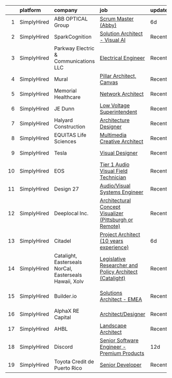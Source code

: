 

|    | platform    | company                                                 | job                                                                                                                                                                  | update_time   | location                  |
|---:|:------------|:--------------------------------------------------------|:---------------------------------------------------------------------------------------------------------------------------------------------------------------------|:--------------|:--------------------------|
|  1 | SimplyHired | ABB OPTICAL Group                                       | [Scrum Master (Abby)](https://www.simplyhired.com/job/REWt4mhjdg4624L1VWfU_R1et4C8oE-drZmvJkfOEWs_lyxxMHxe-A?q=visual+architect)                                     | 6d            | Remote                    |
|  2 | SimplyHired | SparkCognition                                          | [Solution Architect - Visual AI](https://www.simplyhired.com/job/xvUK2v73mOkfaTcvpvGEyHXRi_gH6DJGtIS0AL0oLuKN-2YrUrJ96A?q=visual+architect)                          | Recently      | Austin, TX                |
|  3 | SimplyHired | Parkway Electric & Communications LLC                   | [Electrical Engineer](https://www.simplyhired.com/job/USKrkUPffAtlJQ8ie9ZRYx_3HZhBSMvg5QsoWenX0kv1iKFJrGvTnA?q=visual+architect)                                     | Recently      | Holland, MI               |
|  4 | SimplyHired | Mural                                                   | [Pillar Architect, Canvas](https://www.simplyhired.com/job/pDLCGRz6phxVPtdQisNYpkBJcazbVKtpEgTKi-GxkGlCXgQ9OUL95Q?q=visual+architect)                                | Recently      | Atlanta, GA               |
|  5 | SimplyHired | Memorial Healthcare                                     | [Network Architect](https://www.simplyhired.com/job/hSTMmHJuwmVSCAu2urhIVtc1tDt-NPB82KnxaIN5UyCsbeIoZ8fRMA?q=visual+architect)                                       | Recently      | Owosso, MI                |
|  6 | SimplyHired | JE Dunn                                                 | [Low Voltage Superintendent](https://www.simplyhired.com/job/LgoqHeHuh1YeedtzbhvyieQIoQ6c9u3NgZpPEWew9YK1K6h3eZlktg?q=visual+architect)                              | Recently      | Charlotte, NC             |
|  7 | SimplyHired | Halyard Construction                                    | [Architecture Designer](https://www.simplyhired.com/job/WCSgT_8vJO_ScFMb3y3Z0vaiWBY8KlZiy3YJyR4SdoSvsgqDDyqD7A?q=visual+architect)                                   | Recently      | Remote                    |
|  8 | SimplyHired | EQUITAS Life Sciences                                   | [Multimedia Creative Architect](https://www.simplyhired.com/job/ichTX3k1Ejo7tX1GyCNQsvRJKJYEbv4IqWgcjyZm74n5FB1102LY-Q?q=visual+architect)                           | Recently      | Essex, VT                 |
|  9 | SimplyHired | Tesla                                                   | [Visual Designer](https://www.simplyhired.com/job/8xa7SsHkWQizRBz7HRMgc0sut82wRjL2HB4GxCDCe5d307YkKcUF3g?q=visual+architect)                                         | Recently      | Hawthorne, CA             |
| 10 | SimplyHired | EOS                                                     | [Tier 1 Audio Visual Field Technician](https://www.simplyhired.com/job/osCbCguf8YhYbeP66KmMezeW7T0m8xPzDesyjbmhxrIKuFjCh7xfWA?q=visual+architect)                    | Recently      | San Jose, CA +5 locations |
| 11 | SimplyHired | Design 27                                               | [Audio/Visual Systems Engineer](https://www.simplyhired.com/job/6gN9R2hyiSu5PSotLK8jESzMZsSuKmFdYzT6DvbamACxeVMyLIcjoA?q=visual+architect)                           | Recently      | Indianapolis, IN          |
| 12 | SimplyHired | Deeplocal Inc.                                          | [Architectural Concept Visualizer (Pittsburgh or Remote)](https://www.simplyhired.com/job/SWB3HAZT_15JhUfxDrZqTeM9niknD8HbJ0NuAptc3GZca9udF26K4g?q=visual+architect) | Recently      | Remote                    |
| 13 | SimplyHired | Citadel                                                 | [Project Architect (10 years experience)](https://www.simplyhired.com/job/4AlUZ9lqbJktUfRUd3vPJ6NNyU_0PoQ8wilq4Jk80MlMZlOITbC38A?q=visual+architect)                 | 6d            | Washington, DC            |
| 14 | SimplyHired | Catalight, Easterseals NorCal, Easterseals Hawaii, Xolv | [Legislative Researcher and Policy Architect (Catalight)](https://www.simplyhired.com/job/maWLSGHx0_TTWzHR7NCfkgGVir9sIHnwfst3ltuVHs8tkf3pzfwc4A?q=visual+architect) | Recently      | Remote                    |
| 15 | SimplyHired | Builder.io                                              | [Solutions Architect - EMEA](https://www.simplyhired.com/job/i52a0ld0NXa359gFSAT-zT2JxmOX12anVpsYW8foAJMN1CJaIPGiUA?q=visual+architect)                              | Recently      | San Francisco, CA         |
| 16 | SimplyHired | AlphaX RE Capital                                       | [Architect/Designer](https://www.simplyhired.com/job/3FZq__pDBJ8vYzlGtVlQE2B5139EFuXTbT6DFUS_zXXVrLLWjOChbQ?q=visual+architect)                                      | Recently      | San Jose, CA              |
| 17 | SimplyHired | AHBL                                                    | [Landscape Architect](https://www.simplyhired.com/job/PoTLn9Y6Vmh09ROmtG1c9btJvE1TPh9uj9fjj6dxDg8gDCL6hsK7yg?q=visual+architect)                                     | Recently      | Spokane, WA               |
| 18 | SimplyHired | Discord                                                 | [Senior Software Engineer - Premium Products](https://www.simplyhired.com/job/rFI5IPiEOCFhEJDQEKdY-4nW03DR16NdquqhXnENeK0iuPdlW2pumg?q=visual+architect)             | 12d           | San Francisco, CA         |
| 19 | SimplyHired | Toyota Credit de Puerto Rico                            | [Senior Developer](https://www.simplyhired.com/job/_rNZNY4gqaJTWtEVjHXC2Fu4PcbmItCpF0y3MoUzy_wNeFjCqrgWUQ?q=visual+architect)                                        | Recently      | San Juan, PR              |